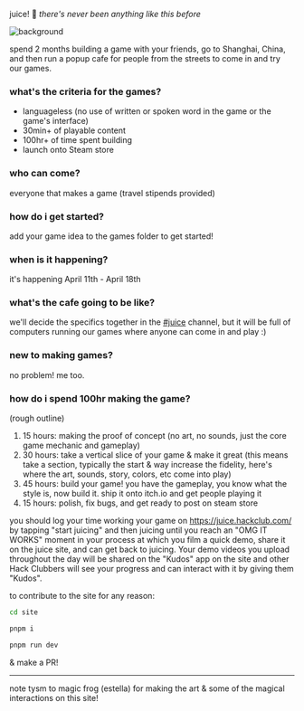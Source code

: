 juice! 🧃
_there's  never been anything like this before_

![background](https://github.com/user-attachments/assets/156b45a9-25bd-4808-9fca-456a66d2cd93)

spend 2 months building a game with your friends, go to Shanghai, China, and then run a popup cafe for people from the streets to come in and try our games. 

### what's the criteria for the games? 
* languageless (no use of written or spoken word in the game or the game's interface)
* 30min+ of playable content
* 100hr+ of time spent building
* launch onto Steam store

### who can come?
everyone that makes a game (travel stipends provided)

### how do i get started?
add your game idea to the games folder to get started! 

### when is it happening? 
it's happening April 11th - April 18th

### what's the cafe going to be like?
we'll decide the specifics together in the [#juice](https://hackclub.slack.com/archives/C088UF12N1Z) channel, but it will be full of computers running our games where anyone can come in and play :)

### new to making games?
no problem! me too.

### how do i spend 100hr making the game? 
(rough outline)
1. 15 hours: making the proof of concept (no art, no sounds, just the core game mechanic and gameplay)
2. 30 hours: take a vertical slice of your game & make it great (this means take a section, typically the start & way increase the fidelity, here's where the art, sounds, story, colors, etc come into play)
3. 45 hours: build your game! you have the gameplay, you know what the style is, now build it. ship it onto itch.io and get people playing it
4. 15 hours: polish, fix bugs, and get ready to post on steam store

you should log your time working your game on https://juice.hackclub.com/ by tapping "start juicing" and then juicing until you reach an "OMG IT WORKS" moment in your process at which you film a quick demo, share it on the juice site, and can get back to juicing. Your demo videos you upload throughout the day will be shared on the "Kudos" app on the site and other Hack Clubbers will see your progress and can interact with it by giving them "Kudos". 

to contribute to the site for any reason:
```bash
cd site
```
```bash
pnpm i
```
```bash
pnpm run dev
```
& make a PR!

---

note tysm to magic frog (estella) for making the art & some of the magical interactions on this site! 

